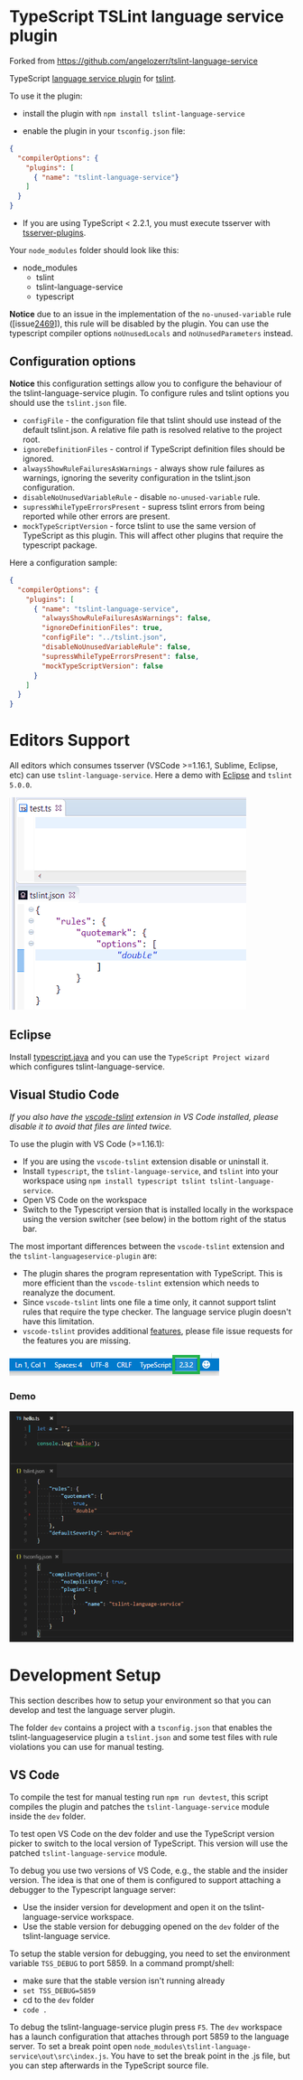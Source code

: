 # TypeScript TSLint language service plugin

Forked from https://github.com/angelozerr/tslint-language-service

<!-- 
[![Build Status](https://secure.travis-ci.org/angelozerr/tslint-language-service.png)](http://travis-ci.org/angelozerr/tslint-language-service)
[![NPM version](https://img.shields.io/npm/v/tslint-language-service.svg)](https://www.npmjs.org/package/tslint-language-service)   -->

TypeScript [language service plugin](https://blogs.msdn.microsoft.com/typescript/2017/04/27/announcing-typescript-2-3/) for [tslint](https://github.com/palantir/tslint). 

To use it the plugin:

 * install the plugin with `npm install tslint-language-service`
 
 * enable the plugin in your `tsconfig.json` file:

```json
{
  "compilerOptions": {
    "plugins": [
      { "name": "tslint-language-service"}
    ]
  }
}
```

 * If you are using TypeScript < 2.2.1, you must execute tsserver with [tsserver-plugins](https://github.com/angelozerr/tsserver-plugins).
 
Your `node_modules` folder should look like this:

* node_modules
  * tslint
  * tslint-language-service
  * typescript

**Notice** due to an issue in the implementation of the `no-unused-variable` rule ([issue[2469](https://github.com/palantir/tslint/issues/2649)]), this rule will be disabled by the plugin. You can use the typescript compiler options `noUnusedLocals` and `noUnusedParameters` instead. 

## Configuration options

**Notice** this configuration settings allow you to configure the behaviour of the tslint-language-service plugin. To configure rules and tslint options you should use the `tslint.json` file.

 * `configFile` - the configuration file that tslint should use instead of the default tslint.json. A relative file path is resolved relative to the project root.
 * `ignoreDefinitionFiles` - control if TypeScript definition files should be ignored.
 * `alwaysShowRuleFailuresAsWarnings` - always show rule failures as warnings, ignoring the severity configuration in the tslint.json configuration.
 * `disableNoUnusedVariableRule` - disable `no-unused-variable` rule.
 * `supressWhileTypeErrorsPresent` - supress tslint errors from being reported while other errors are present.
 * `mockTypeScriptVersion` - force tslint to use the same version of TypeScript as this plugin. This will affect other plugins that require the typescript package.
 
Here a configuration sample:

```json
{
  "compilerOptions": {
    "plugins": [
      { "name": "tslint-language-service",
        "alwaysShowRuleFailuresAsWarnings": false,
        "ignoreDefinitionFiles": true,
        "configFile": "../tslint.json",
        "disableNoUnusedVariableRule": false,
        "supressWhileTypeErrorsPresent": false,
        "mockTypeScriptVersion": false
      }
    ]
  }
}
```

# Editors Support
 
All editors which consumes tsserver (VSCode >=1.16.1, Sublime, Eclipse, etc) can use `tslint-language-service`. Here a demo with [Eclipse](https://github.com/angelozerr/typescript.java) and `tslint 5.0.0`.

![tslint demo](images/TslintLanguageServiceDemo.gif)

## Eclipse

Install [typescript.java](https://github.com/angelozerr/typescript.java/wiki/Installation-Update-Site) and you can use the `TypeScript Project wizard` which configures tslint-language-service.

## Visual Studio Code

*If you also have the [vscode-tslint](https://marketplace.visualstudio.com/items?itemName=eg2.tslint) extension in VS Code installed, please disable it to avoid that files are linted twice.*

To use the plugin with VS Code (>=1.16.1):
- If you are using the `vscode-tslint` extension disable or uninstall it.
- Install `typescript`, the `tslint-language-service`, and `tslint` into your workspace using `npm install typescript tslint tslint-language-service`.
- Open VS Code on the workspace
- Switch to the Typescript version that is installed locally in the workspace using the version switcher (see below) in the bottom right of the status bar.

The most important differences between the `vscode-tslint` extension and the `tslint-languageservice-plugin` are:
- The plugin shares the program representation with TypeScript. This is more efficient than the `vscode-tslint` extension which needs 
  to reanalyze the document.
- Since `vscode-tslint` lints one file a time only, it cannot support tslint rules that require the type checker. The language service plugin doesn't have this limitation.
- `vscode-tslint` provides additional [features](https://marketplace.visualstudio.com/items?itemName=eg2.tslint), please file issue requests for the features you are missing.

![ts version switcher](images/ts-switcher.png)

### Demo
![tslint demo VS Code](images/TslintLanguageServiceDemoVSCode.gif)


# Development Setup 

This section describes how to setup your environment so that you can develop and test the language server plugin.

The folder `dev` contains a project with a `tsconfig.json` that enables the tslint-languageservice plugin a `tslint.json` and some test files with rule violations you can use for manual testing.

## VS Code

To compile the test for manual testing run `npm run devtest`, this script compiles the plugin and patches the `tslint-language-service` module inside the `dev` folder.

To test open VS Code on the dev folder and use the TypeScript version picker to switch to the local version of TypeScript. This version will use the patched `tslint-language-service` module.

To debug you use two versions of VS Code, e.g., the stable and the insider version. The idea is that one of them is configured to support attaching a debugger to the Typescript language server:
- Use the insider version for development and open it on the tslint-language-service workspace.
- Use the stable version for debugging opened on the `dev` folder of the tslint-language service.

To setup the stable version for debugging, you need to set the environment variable `TSS_DEBUG` to port 5859. In a command prompt/shell:
  - make sure that the stable version isn't running already
  - `set TSS_DEBUG=5859`
  - cd to the `dev` folder
  - `code .`

To debug the tslint-language-service plugin press `F5`. The `dev` workspace has a launch configuration that attaches through port 5859 to the language server. To set a break point open `node_modules\tslint-language-service\out\src\index.js`. You have to set the break point in the .js file, but you can step afterwards in the TypeScript source file.


 

